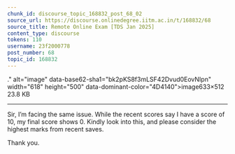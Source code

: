 ```yaml
---
chunk_id: discourse_topic_168832_post_68_02
source_url: https://discourse.onlinedegree.iitm.ac.in/t/168832/68
source_title: Remote Online Exam [TDS Jan 2025]
content_type: discourse
tokens: 110
username: 23f2000778
post_number: 68
topic_id: 168832
---
```


." alt="image" data-base62-sha1="bk2pKS8f3mLSF42Dvud0EovNIpn" width="618" height="500" data-dominant-color="4D4140">image633×512 23.8 KB

---

Sir, I’m facing the same issue. While the recent scores say I have a score of 10, my final score shows 0. Kindly look into this, and please consider the highest marks from recent saves.

Thank you.
